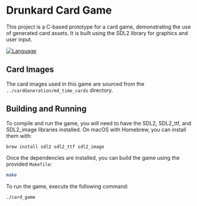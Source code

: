 # Drunkard Card Game

This project is a C-based prototype for a card game, demonstrating the use of generated card assets. It is built using the SDL2 library for graphics and user input.

[![Language](https://img.shields.io/badge/Language-C-blue.svg)](https://en.wikipedia.org/wiki/C_(programming_language))

## Card Images

The card images used in this game are sourced from the `../cardGeneration/md_time_cards` directory.

## Building and Running

To compile and run the game, you will need to have the SDL2, SDL2_ttf, and SDL2_image libraries installed. On macOS with Homebrew, you can install them with:

```bash
brew install sdl2 sdl2_ttf sdl2_image
```

Once the dependencies are installed, you can build the game using the provided `Makefile`:

```bash
make
```

To run the game, execute the following command:

```bash
./card_game
``` 